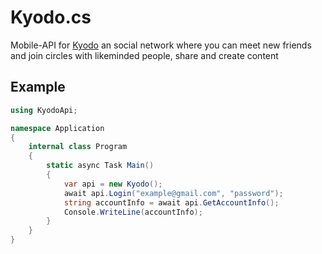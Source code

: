 # Kyodo.cs
Mobile-API for [Kyodo](https://kyodo.app/) an social network where you can meet new friends and join circles with likeminded people, share and create content

## Example
```cs
using KyodoApi;

namespace Application
{
    internal class Program
    {
        static async Task Main()
        {
            var api = new Kyodo();
            await api.Login("example@gmail.com", "password");
            string accountInfo = await api.GetAccountInfo();
            Console.WriteLine(accountInfo);
        }
    }
}
```
